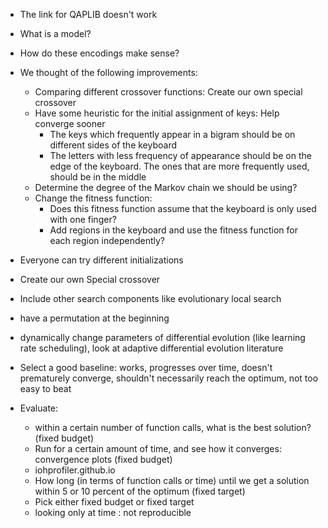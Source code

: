 
- The link for QAPLIB doesn't work
- What is a model?
- How do these encodings make sense?

- We thought of the following improvements: 
    - Comparing different crossover functions: Create our own special crossover
    - Have some heuristic for the initial assignment of keys: Help converge sooner
        - The keys which frequently appear in a bigram should be on different sides of the keyboard
        - The letters with less frequency of appearance should be on the edge of the keyboard. The ones that are more frequently used, should be in the middle
    - Determine the degree of the Markov chain we should be using?
    - Change the fitness function: 
        - Does this fitness function assume that the keyboard is only used with one finger?
        - Add regions in the keyboard and use the fitness function for each region independently?


- Everyone can try different initializations
- Create our own Special crossover
- Include other search components like evolutionary local search
- have a permutation at the beginning
- dynamically change parameters of differential evolution (like learning rate scheduling), look at adaptive differential evolution literature
- Select a good baseline: works, progresses over time, doesn't prematurely converge, shouldn't necessarily reach the optimum, not too easy to beat
- Evaluate: 
    - within a certain number of function calls, what is the best solution? (fixed budget)
    - Run for a certain amount of time, and see how it converges: convergence plots (fixed budget)
    - iohprofiler.github.io
    - How long (in terms of function calls or time) until we get a solution within 5 or 10 percent of the optimum (fixed target)
    - Pick either fixed budget or fixed target
    - looking only at time : not reproducible